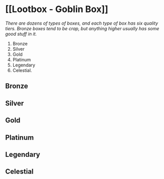 # [[Lootbox - Goblin Box]]

_There are dozens of types of boxes, and each type of box has six quality tiers. 
Bronze boxes tend to be crap, but anything higher usually has some good stuff in it._

1. Bronze
2.	Silver
3.	Gold
4.	Platinum
5.	Legendary
6.	Celestial.

## Bronze

## Silver

## Gold

## Platinum

## Legendary

## Celestial